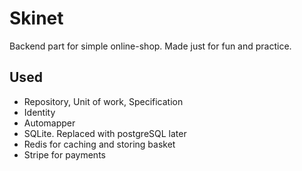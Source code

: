 # Skinet

Backend part for simple online-shop. Made just for fun and practice.

## Used

- Repository, Unit of work, Specification
- Identity
- Automapper
- SQLite. Replaced with postgreSQL later
- Redis for caching and storing basket
- Stripe for payments